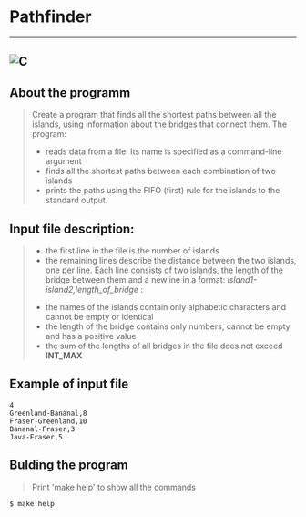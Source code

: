 # Pathfinder
----
![C](https://img.shields.io/badge/c-%2300599C.svg?style=for-the-badge&logo=c&logoColor=white)
----

## About the programm
>Create a program that finds all the shortest paths between all the islands, using information
>about the bridges that connect them. The program:
> * reads data from a file. Its name is specified as a command-line argument
> * finds all the shortest paths between each combination of two islands
> * prints the paths using the FIFO (first) rule for the islands to the standard output.

## Input file description:
> * the first line in the file is the number of islands
> * the remaining lines describe the distance between the two islands, one per line. Each line consists of two islands, the length of the bridge between them and a newline in a format:
>*island1-island2,length_of_bridge* :
> - the names of the islands contain only alphabetic characters and cannot be empty or identical
> - the length of the bridge contains only numbers, cannot be empty and has a positive value
> - the sum of the lengths of all bridges in the file does not exceed **INT_MAX**

## Example of input file
```
4
Greenland-Bananal,8
Fraser-Greenland,10
Bananal-Fraser,3
Java-Fraser,5
```

## Bulding the program
>Print 'make help' to show all the commands
```shell
$ make help
```
